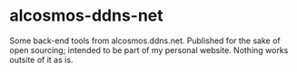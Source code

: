 # alcosmos-ddns-net
Some back-end tools from alcosmos.ddns.net.
Published for the sake of open sourcing; intended to be part of my personal website.
Nothing works outsite of it as is.
